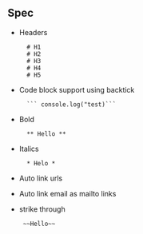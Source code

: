 ## Spec

- Headers

  ```
    # H1
    # H2
    # H3
    # H4
    # H5

  ```

- Code block support using backtick

  ````
    ``` console.log("test)```
  ````

- Bold
  ```
    ** Hello **
  ```
- Italics
  ```
    * Helo *
  ```
- Auto link urls
- Auto link email as mailto links
- strike through
  ```
   ~~Hello~~
  ```
